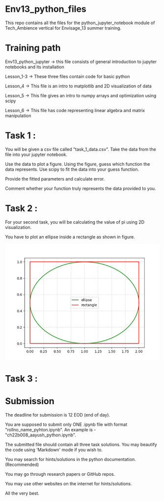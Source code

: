 # Env13_python_files
This repo contains all the files for the python_jupyter_notebook module of Tech_Ambience vertical for Envisage_13 summer training.

# Training path
Env13_python_jupyter -> this file consists of general introduction to jupyter notebooks and its installation

Lesson_1-3 -> These three files contain code for basic python

Lesson_4 -> This file is an intro to matplotlib and 2D visualization of data

Lesson_5 -> This file gives an intro to numpy arrays and optimization using scipy

Lesson_6 -> This file has code representing linear algebra and matrix manipulation


# Task 1 :
You will be given a csv file called "task_1_data.csv". Take the data from the file into your jupyter notebook. 

Use the data to plot a figure. Using the figure, guess which function the data represents. Use scipy to fit the data into your guess function. 

Provide the fitted parameters and calculate error. 

Comment whether your function truly represents the data provided to you.

# Task 2 :
For your second task, you will be calculating the value of pi using 2D visualization.

You have to plot an ellipse inside a rectangle as shown in figure.

![alt text](https://github.com/Bhakna/Env13_python_files/blob/main/task_2_boundary.png?raw=true)


# Task 3 :

# Submission 
The deadline for submission is 12 EOD (end of day).

You are supposed to submit only ONE .ipynb file with format "rollno_name_pyhton.ipynb". An example is - "ch22b008_aayush_python.ipynb".

The submitted file should contain all three task solutions. You may beautify the code using 'Markdown' mode if you wish to.

You may search for hints/solutions in the python documentation. (Recommended)

You may go through research papers or GitHub repos.

You may use other websites on the internet for hints/solutions.

All the very best.
